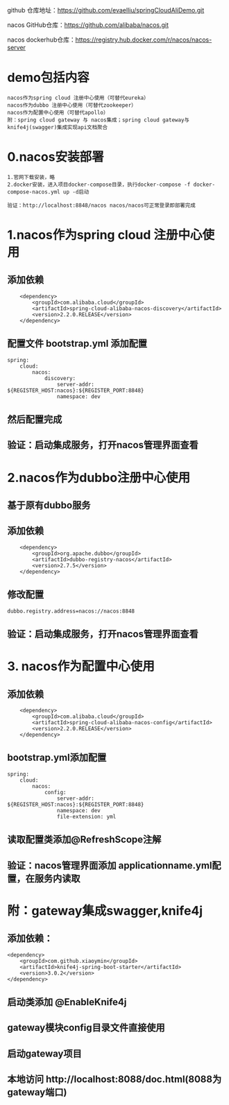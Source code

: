 github 仓库地址：https://github.com/evaelliu/springCloudAliDemo.git

nacos GitHub仓库：https://github.com/alibaba/nacos.git

nacos dockerhub仓库：https://registry.hub.docker.com/r/nacos/nacos-server

# **demo包括内容**

    nacos作为spring cloud 注册中心使用（可替代eureka）
    nacos作为dubbo 注册中心使用（可替代zookeeper）
    nacos作为配置中心使用（可替代apollo）
    附：spring cloud gateway 与 nacos集成；spring cloud gateway与knife4j(swagger)集成实现api文档聚合

# **0.nacos安装部署**

    1.官网下载安装，略
    2.docker安装，进入项目docker-compose目录，执行docker-compose -f docker-compose-nacos.yml up -d启动

    验证：http://localhost:8848/nacos nacos/nacos可正常登录即部署完成

# **1.nacos作为spring cloud 注册中心使用**

## 添加依赖

        <dependency>
            <groupId>com.alibaba.cloud</groupId>
            <artifactId>spring-cloud-alibaba-nacos-discovery</artifactId>
            <version>2.2.0.RELEASE</version>
        </dependency>

## 配置文件 bootstrap.yml 添加配置

    spring:
        cloud:
            nacos:
                discovery:
                    server-addr: ${REGISTER_HOST:nacos}:${REGISTER_PORT:8848}
                    namespace: dev

## 然后配置完成

## 验证：启动集成服务，打开nacos管理界面查看

# **2.nacos作为dubbo注册中心使用**

## 基于原有dubbo服务

## 添加依赖

        <dependency>
            <groupId>org.apache.dubbo</groupId>
            <artifactId>dubbo-registry-nacos</artifactId>
            <version>2.7.5</version>
        </dependency>

## 修改配置

    dubbo.registry.address=nacos://nacos:8848

## 验证：启动集成服务，打开nacos管理界面查看

# **3. nacos作为配置中心使用**
    
## 添加依赖 

        <dependency>
            <groupId>com.alibaba.cloud</groupId>
            <artifactId>spring-cloud-alibaba-nacos-config</artifactId>
            <version>2.2.0.RELEASE</version>
        </dependency>

## bootstrap.yml添加配置

    spring:
        cloud:
            nacos:
                config:
                    server-addr: ${REGISTER_HOST:nacos}:${REGISTER_PORT:8848}
                    namespace: dev
                    file-extension: yml

## 读取配置类添加@RefreshScope注解
## 验证：nacos管理界面添加 applicationname.yml配置，在服务内读取

# **附：gateway集成swagger,knife4j**
## 添加依赖：

    <dependency>
        <groupId>com.github.xiaoymin</groupId>
        <artifactId>knife4j-spring-boot-starter</artifactId>
        <version>3.0.2</version>
    </dependency>
## 启动类添加 @EnableKnife4j
## gateway模块config目录文件直接使用
## 启动gateway项目
## 本地访问 http://localhost:8088/doc.html(8088为gateway端口)
